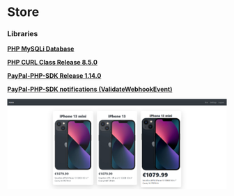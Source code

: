 <h1>Store</h1>

### Libraries

**[PHP MySQLi Database](https://github.com/ThingEngineer/PHP-MySQLi-Database-Class)** 

**[PHP CURL Class Release 8.5.0](https://github.com/php-curl-class/php-curl-class)** 

**[PayPal-PHP-SDK Release 1.14.0](https://github.com/paypal/PayPal-PHP-SDK)** 

**[PayPal-PHP-SDK notifications (ValidateWebhookEvent)](http://paypal.github.io/PayPal-PHP-SDK/sample/#notifications)** 



<img src="img.png" alt="img">